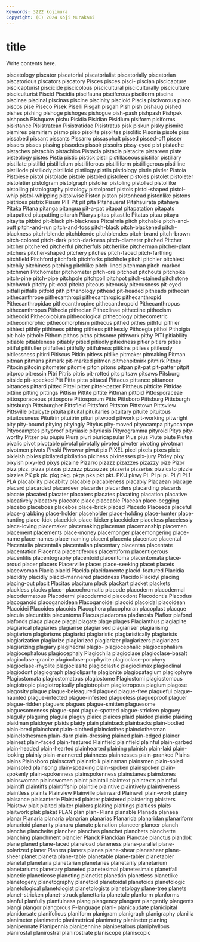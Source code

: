 ```yaml
---
Keywords: 3222 kojimura
Copyright: (C) 2024 Koji Murakami
---
```


# title

Write contents here.



 piscatology piscator piscatorial piscatorialist
piscatorially piscatorian piscatorious piscators piscatory Pisces pisces pisci- piscian piscicapture
piscicapturist piscicide piscicolous piscicultural pisciculturally pisciculture pisciculturist Piscid Piscidia piscifauna
pisciferous pisciform piscina piscinae piscinal piscinas piscine piscinity piscioid Piscis
piscivorous pisco piscos pise Piseco Pisek Piselli Pisgah pisgah Pish
pish pishaug pished pishes pishing pishoge pishoges pishogue pish-pash pishpash
Pishpek pishposh Pishquow pishu Pisidia Pisidian Pisidium pisiform pisiforms pisistance
Pisistratean Pisistratidae Pisistratus pisk piskun pisky pismire pismires pismirism pismo
piso pisolite pisolites pisolitic Pisonia pisote piss pissabed pissant pissants
Pissarro pissasphalt pissed pissed-off pisser pissers pisses pissing pissodes pissoir
pissoirs pissy-eyed pist pistache pistaches pistachio pistachios Pistacia pistacia pistacite
pistareen piste pisteology pistes Pistia pistic pistick pistil pistillaceous pistillar
pistillary pistillate pistillid pistillidium pistilliferous pistilliform pistilligerous pistilline pistillode pistillody
pistilloid pistilogy pistils pistiology pistle pistler Pistoia Pistoiese pistol pistolade
pistole pistoled pistoleer pistoles pistolet pistoleter pistoletier pistolgram pistolgraph pistolier
pistoling pistolled pistollike pistolling pistolography pistology pistolproof pistols pistol-shaped pistol-whip
pistol-whipping pistolwise Piston piston pistonhead pistonlike pistons pistrices pistrix Pisum
PIT Pit pit pita Pitahauerat Pitahauirata pitahaya Pitaka Pitana pitanga
pitangua pit-a-pat pitapat pitapatation pitapats pitapatted pitapatting pitarah Pitarys pitas
pitastile Pitatus pitau pitaya pitayita pitbird pit-black pit-blackness Pitcairnia pitch
pitchable pitch-and-putt pitch-and-run pitch-and-toss pitch-black pitch-blackened pitch-blackness pitch-blende pitchblende pitchblendes
pitch-brand pitch-brown pitch-colored pitch-dark pitch-darkness pitch-diameter pitched Pitcher pitcher pitchered
pitcherful pitcherfuls pitcherlike pitcherman pitcher-plant pitchers pitcher-shaped pitchery pitches pitch-faced
pitch-farthing pitchfield Pitchford pitchfork pitchforks pitchhole pitchi pitchier pitchiest pitchily
pitchiness pitching pitchlike pitch-lined pitchman pitch-marked pitchmen Pitchometer pitchometer pitch-ore
pitchout pitchouts pitchpike pitch-pine pitch-pipe pitchpole pitchpoll pitchpot pitch-stained pitchstone
pitchwork pitchy pit-coal piteira piteous piteously piteousness pit-eyed pitfall pitfalls
pitfold pith pithanology pithead pit-headed pitheads pithecan pithecanthrope pithecanthropi pithecanthropic
pithecanthropid Pithecanthropidae pithecanthropine pithecanthropoid Pithecanthropus pithecanthropus Pithecia pithecian Pitheciinae pitheciine
pithecism pithecoid Pithecolobium pithecological pithecology pithecometric pithecomorphic pithecomorphism pithecus pithed
pithes pithful pithier pithiest pithily pithiness pithing pithless pithlessly Pithoegia
pithoi Pithoigia pit-hole pithole Pithom pithos piths pithsome pithwork pithy
PITI pitiability pitiable pitiableness pitiably pitied pitiedly pitiedness pitier pitiers
pities pitiful pitifuller pitifullest pitifully pitifulness pitikins pitiless pitilessly pitilessness
pitirri Pitiscus Pitkin pitless pitlike pitmaker pitmaking Pitman pitman pitmans
pitmark pit-marked pitmen pitmenpitmirk pitmirk Pitney Pitocin pitocin pitometer pitomie
piton pitons pitpan pit-pat pit-patter pitpit pitprop pitressin Pitri Pitris
pitris pit-rotted pits pitsaw pitsaws Pitsburg pitside pit-specked Pitt Pitta
pitta pittacal Pittacus pittance pittancer pittances pittard pitted Pittel pitter
pitter-patter Pittheus pitticite Pittidae pittine pitting pittings Pittism Pittite pittite
Pittman pittoid Pittosporaceae pittosporaceous pittospore Pittosporum Pitts Pittsboro Pittsburg Pittsburgh
pittsburgh Pittsburgher Pittsfield Pittsford Pittston Pittstown Pittsview Pittsville pituicyte pituita
pituital pituitaries pituitary pituite pituitous pituitousness Pituitrin pituitrin pituri pitwood
pitwork pit-working pitwright pity pity-bound pitying pityingly Pitylus pity-moved pityocampa
pityocampe Pityocamptes pityproof pityriasic pityriasis Pityrogramma pityroid Pitys pity-worthy Pitzer
piu piupiu Piura piuri piuricapsular Pius pius Piute piute Piutes
pivalic pivot pivotable pivotal pivotally pivoted pivoter pivoting pivotman pivotmen
pivots Pivski Piwowar piwut pix PIXEL pixel pixels pixes pixie
pixieish pixies pixilated pixilation pixiness pixinesses pix-jury Pixley pixy pixyish
pixy-led pixys pizaine Pizarro pizazz pizazzes pizazzy pize Pizor pizz
pizz. pizza pizzas pizzazz pizzazzes pizzeria pizzerias pizzicato pizzle pizzles
PK pk pk. pkg pkg. pkgs pks pkt pkt. PKU
pkwy PL Pl pl pl. PL/1 PL1 PLA placability placabilty
placable placableness placably Placaean placage placard placarded placardeer placarder placarders
placarding placards placate placated placater placaters placates placating placation placative
placatively placatory placcate place placeable Placean place-begging placebo placeboes placebos
place-brick placed Placedo Placeeda placeful place-grabbing place-holder placeholder place-holding place-hunter
place-hunting place-kick placekick place-kicker placekicker placeless placelessly place-loving placemaker placemaking
placeman placemanship placemen placement placements place-money placemonger placemongering place-name place-names
place-naming placent placenta placentae placental Placentalia placentalia placentalian placentary placentas
placentate placentation Placentia placentiferous placentiform placentigerous placentitis placentography placentoid placentoma
placentomata place-proud placer placers Placerville places place-seeking placet placets placewoman
Placia placid Placida placidamente placid-featured Placidia placidity placidly placid-mannered placidness
Placido Placidyl placing placing-out placit Placitas placitum plack plackart placket
plackets plackless placks placo- placochromatic placode placoderm placodermal placodermatous Placodermi
placodermoid placodont Placodontia Placodus placoganoid placoganoidean Placoganoidei placoid placoidal placoidean
Placoidei Placoides placoids Placophora placophoran placoplast placque placula placuntitis placuntoma
Placus pladaroma pladarosis Plafker plafond plafonds plaga plagae plagal plagate
plage plages Plagianthus plagiaplite plagiarical plagiaries plagiarise plagiarised plagiariser plagiarising
plagiarism plagiarisms plagiarist plagiaristic plagiaristically plagiarists plagiarization plagiarize plagiarized plagiarizer
plagiarizers plagiarizes plagiarizing plagiary plagihedral plagio- plagiocephalic plagiocephalism plagiocephalous plagiocephaly
Plagiochila plagioclase plagioclase-basalt plagioclase-granite plagioclase-porphyrite plagioclase-porphyry plagioclase-rhyolite plagioclasite plagioclastic plagioclimax
plagioclinal plagiodont plagiograph plagioliparite plagionite plagiopatagium plagiophyre Plagiostomata plagiostomatous plagiostome
Plagiostomi plagiostomous plagiotropic plagiotropically plagiotropism plagiotropous plagium plagose plagosity plague
plague-beleagured plagued plague-free plagueful plague-haunted plague-infected plague-infested plagueless plagueproof plaguer
plague-ridden plaguers plagues plague-smitten plaguesome plaguesomeness plague-spot plague-spotted plague-stricken plaguey
plaguily plaguing plagula plaguy plaice plaices plaid plaided plaidie plaiding
plaidman plaidoyer plaids plaidy plain plainback plainbacks plain-bodied plain-bred plainchant
plain-clothed plainclothes plainclothesman plainclothesmen plain-darn plain-dressing plained plain-edged plainer plainest
plain-faced plain-featured Plainfield plainfield plainful plain-garbed plain-headed plain-hearted plainhearted plaining
plainish plain-laid plain-looking plainly plain-mannered plainness plainnesses plain-pranked Plains plains
Plainsboro plainscraft plainsfolk plainsman plainsmen plain-soled plainsoled plainsong plain-speaking plain-spoken
plainspoken plain-spokenly plain-spokenness plainspokenness plainstanes plainstones plainswoman plainswomen plaint plaintail
plaintext plaintexts plaintful plaintiff plaintiffs plaintiffship plaintile plaintive plaintively plaintiveness
plaintless plaints Plainview Plainville plainward Plainwell plain-work plainy plaisance plaisanterie
Plaisted plaister plaistered plaistering plaisters Plaistow plait plaited plaiter plaiters
plaiting plaitings plaitless plaits plaitwork plak plakat PLAN plan plan-
Plana planable Planada planaea planar Planaria planaria planarian planarias Planarida
planaridan planariform planarioid planarity planaru planate planation planceer plancer planch
planche plancheite plancher planches planchet planchets planchette planching planchment plancier
Planck Planckian Planctae planctus plandok plane planed plane-faced planeload planeness
plane-parallel plane-polarized planer Planera planers planes plane-shear planeshear plane-sheer planet
planeta plane-table planetable plane-tabler planetabler planetal planetaria planetarian planetaries planetarily
planetarium planetariums planetary planeted planetesimal planetesimals planetfall planetic planeticose planeting
planetist planetkin planetless planetlike planetogeny planetography planetoid planetoidal planetoids planetologic
planetological planetologist planetologists planetology plane-tree planets planet-stricken planet-struck planettaria planetule
planform planforms planful planfully planfulness plang plangency plangent plangently plangents
plangi plangor plangorous P-language plani- planicaudate planicipital planidorsate planifolious planiform
planigram planigraph planigraphy planilla planimeter planimetric planimetrical planimetry planineter planing
planipennate Planipennia planipennine planipetalous planiphyllous planirostal planirostral planirostrate planiscope planiscopic
